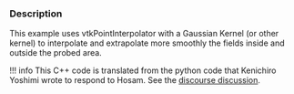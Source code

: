 ### Description

This example uses vtkPointInterpolator with a Gaussian Kernel (or other kernel) to interpolate and extrapolate more smoothly the fields inside and outside the probed area.

!!! info
    This C++ code is translated from the python code that Kenichiro Yoshimi wrote to respond to Hosam. See the [discourse discussion](https://discourse.vtk.org/t/interpolate-on-stl-plotting-scalar-field-on-50-points-on-an-70000-points-stl-surface/450).
